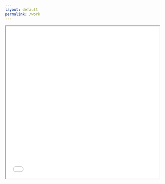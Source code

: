 ```yaml
---
layout: default
permalink: /work
---
```

<iframe src="assets/pdfs/cv_eng.pdf#toolbar=0" width="100%" height="500px"> </iframe>
